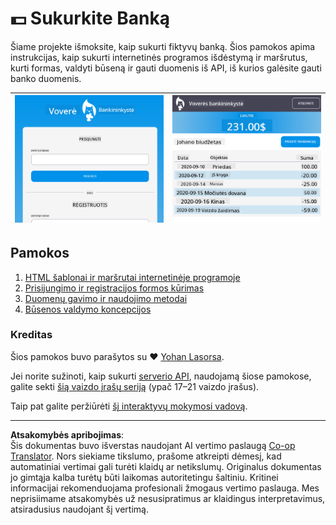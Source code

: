 <!--
CO_OP_TRANSLATOR_METADATA:
{
  "original_hash": "830359535306594b448db6575ce5cdee",
  "translation_date": "2025-08-28T11:13:59+00:00",
  "source_file": "7-bank-project/README.md",
  "language_code": "lt"
}
-->
# :dollar: Sukurkite Banką

Šiame projekte išmoksite, kaip sukurti fiktyvų banką. Šios pamokos apima instrukcijas, kaip sukurti internetinės programos išdėstymą ir maršrutus, kurti formas, valdyti būseną ir gauti duomenis iš API, iš kurios galėsite gauti banko duomenis.

| ![Screen1](../../../translated_images/screen1.baccbba0f1f93364672eb250d2fbd21574bb1caf79a2155022dc098a741cbdfe.lt.png) | ![Screen2](../../../translated_images/screen2.123c82a831a1d14ab2061994be2fa5de9cec1ce651047217d326d4773a6348e4.lt.png) |
|--------------------------------|--------------------------------|

## Pamokos

1. [HTML šablonai ir maršrutai internetinėje programoje](1-template-route/README.md)
2. [Prisijungimo ir registracijos formos kūrimas](2-forms/README.md)
3. [Duomenų gavimo ir naudojimo metodai](3-data/README.md)
4. [Būsenos valdymo koncepcijos](4-state-management/README.md)

### Kreditas

Šios pamokos buvo parašytos su :hearts: [Yohan Lasorsa](https://twitter.com/sinedied).

Jei norite sužinoti, kaip sukurti [serverio API](/7-bank-project/api/README.md), naudojamą šiose pamokose, galite sekti [šią vaizdo įrašų seriją](https://aka.ms/NodeBeginner) (ypač 17–21 vaizdo įrašus).

Taip pat galite peržiūrėti [šį interaktyvų mokymosi vadovą](https://aka.ms/learn/express-api).

---

**Atsakomybės apribojimas**:  
Šis dokumentas buvo išverstas naudojant AI vertimo paslaugą [Co-op Translator](https://github.com/Azure/co-op-translator). Nors siekiame tikslumo, prašome atkreipti dėmesį, kad automatiniai vertimai gali turėti klaidų ar netikslumų. Originalus dokumentas jo gimtąja kalba turėtų būti laikomas autoritetingu šaltiniu. Kritinei informacijai rekomenduojama profesionali žmogaus vertimo paslauga. Mes neprisiimame atsakomybės už nesusipratimus ar klaidingus interpretavimus, atsiradusius naudojant šį vertimą.